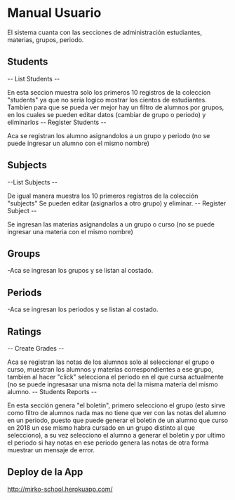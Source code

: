# Manual Usuario
El sistema cuanta con las secciones de administración estudiantes, materias, grupos, periodo.

## Students
-- List Students --

En esta seccion muestra solo los primeros 10 registros de la coleccion "students" ya que no seria logico mostrar los cientos de estudiantes.
Tambien para que se pueda ver mejor hay un filtro de alumnos por grupos, en los cuales se pueden editar datos (cambiar de grupo o periodo) y eliminarlos
-- Register Students --

Aca se registran los alumno asignandolos a un grupo y periodo (no se puede ingresar un alumno con el mismo nombre)
## Subjects
--List Subjects --

De igual manera muestra los 10 primeros registros de la colección "subjects"
Se pueden editar (asignarlos a otro grupo) y eliminar.
-- Register Subject --

Se ingresan las materias asignandolas a un grupo o curso (no se puede ingresar una materia con el mismo nombre)
## Groups
-Aca se ingresan los grupos y se listan al costado.

## Periods
-Aca se ingresan los periodos y se listan al costado.

## Ratings
-- Create Grades --

Aca se registran las notas de los alumnos solo al seleccionar el grupo o curso, muestran los alumnos y materias correspondientes a ese grupo, tambien al hacer "click" selecciona el periodo en el que cursa actualmente (no se puede ingresasar una misma nota del la misma materia del mismo alumno.
-- Students Reports --

En esta sección genera "el boletin", primero selecciono el grupo (esto sirve como filtro de alumnos nada mas no tiene que ver con las notas del alumno en un periodo, puesto que puede generar el boletin de un alumno que curso en 2018 un ese mismo habra cursado en un grupo distinto al que selecciono), a su vez selecciono el alumno a generar el boletin y por ultimo el periodo si hay notas en ese periodo genera las notas de otra forma muestrar un mensaje de error.

## Deploy de la App
http://mirko-school.herokuapp.com/
